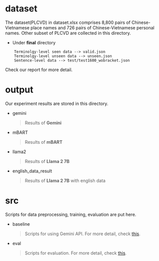 # dataset
The dataset(PLCVD) in dataset.xlsx comprises 8,800 pairs of Chinese-Vietnamese place names and 726 pairs of Chinese-Vietnamese personal names. Other subset of PLCVD are collected in this directory.

* Under **final** directory
```
    Terminolgy-level seen data --> valid.json
    Terminolgy-level unseen data --> unseen.json
    Sentence-level data --> test/test1600_wobracket.json
```
Check our report for more detail.

# output
Our experiment results are stored in this directory.
* gemini 
    > Results of **Gemini**
* mBART
    > Results of **mBART**
* llama2
    > Results of **Llama 2 7B**
* english_data_result
    > Results of **Llama 2 7B** with english data
# src
Scripts for data preprocessing, training, evaluation are put here.
* baseline
    > Scripts for using Gemini API. For more detail, check [this](https://github.com/booyaka91112/adlfinal/tree/main/src/baseline).
* eval
    > Scripts for evaluation. For more detail, check [this](https://github.com/booyaka91112/adlfinal/tree/main/src/eval).
